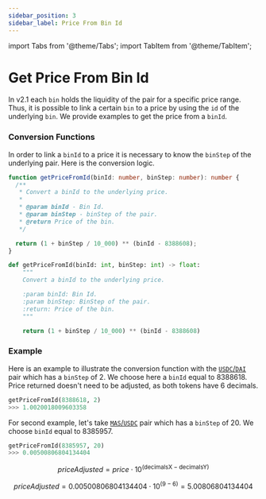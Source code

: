 ```yaml
---
sidebar_position: 3
sidebar_label: Price From Bin Id
---
```


import Tabs from '@theme/Tabs';
import TabItem from '@theme/TabItem';

# Get Price From Bin Id

In v2.1 each `bin` holds the liquidity of the pair for a specific price range. Thus, it is possible to link a certain `bin` to a price by using the `id` of the underlying `bin`. We provide examples to get the price from a `binId`.

### Conversion Functions

In order to link a `binId` to a price it is necessary to know the `binStep` of the underlying pair. Here is the conversion logic.
<Tabs>
<TabItem value="typescript" label="Typescript">

```typescript
function getPriceFromId(binId: number, binStep: number): number {
  /**
   * Convert a binId to the underlying price.
   *
   * @param binId - Bin Id.
   * @param binStep - binStep of the pair.
   * @return Price of the bin.
   */

  return (1 + binStep / 10_000) ** (binId - 8388608);
}
```

</TabItem>
<TabItem value="python" label="Python" default>

```python
def getPriceFromId(binId: int, binStep: int) -> float:
    """
    Convert a binId to the underlying price.

    :param binId: Bin Id.
    :param binStep: BinStep of the pair.
    :return: Price of the bin.
    """

    return (1 + binStep / 10_000) ** (binId - 8388608)
```

</TabItem>
</Tabs>

### Example

Here is an example to illustrate the conversion function with the [`USDC`/`DAI`](https://beta.dusa.io/pools/AS1217cAveD2H5rkuytUoiMEL1sg8BXwp966daPRoaoxmV8zv7Bdv/AS1sKBEGsqtm8vQhQzi7KJ4YhyaKTSkhJrLkRc7mQtPqme3VcFHm/2) pair which has a `binStep` of 2. We choose here a `binId` equal to 8388618. Price returned doesn't need to be adjusted, as both tokens have 6 decimals.

```python
getPriceFromId(8388618, 2)
>>> 1.0020018009603358

```

For second example, let's take [`MAS`/`USDC`](https://beta.dusa.io/pools/AS12Emra1SrLsFgYdFRQXBjsksWummAs8zG14iFytS73bZBjbVY5v/AS1sKBEGsqtm8vQhQzi7KJ4YhyaKTSkhJrLkRc7mQtPqme3VcFHm/20) pair which has a `binStep` of 20. We choose `binId` equal to 8385957.

```python
getPriceFromId(8385957, 20)
>>> 0.00500806804134404

```

$$
priceAdjusted = price\cdot 10^{(\text{decimalsX} - \text{decimalsY})}
$$

$$
priceAdjusted = 0.00500806804134404 \cdot 10^{(\text{9} - \text{6})} = 5.00806804134404
$$
